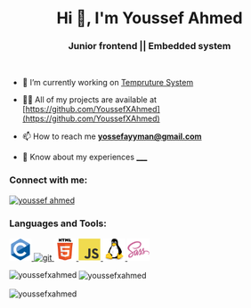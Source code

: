 <h1 align="center">Hi 👋, I'm Youssef Ahmed</h1>
<h3 align="center">Junior frontend || Embedded system</h3>
<img src="https://i.giphy.com/media/qgQUggAC3Pfv687qPC/giphy.webp" onerror="this.onerror=null;this.src='https://i.giphy.com/qgQUggAC3Pfv687qPC.gif';" alt="">

- 🔭 I’m currently working on [Tempruture System](https://github.com/YoussefXAhmed/Temprture-System)

- 👨‍💻 All of my projects are available at [https://github.com/YoussefXAhmed](https://github.com/YoussefXAhmed)

- 📫 How to reach me **yossefayyman@gmail.com**

- 📄 Know about my experiences [___](___)

<h3 align="left">Connect with me:</h3>
<p align="left">
<a href="https://linkedin.com/in/youssef ahmed" target="blank"><img align="center" src="https://raw.githubusercontent.com/rahuldkjain/github-profile-readme-generator/master/src/images/icons/Social/linked-in-alt.svg" alt="youssef ahmed" height="30" width="40" /></a>
</p>

<h3 align="left">Languages and Tools:</h3>
<p align="left"> <a href="https://www.cprogramming.com/" target="_blank" rel="noreferrer"> <img src="https://raw.githubusercontent.com/devicons/devicon/master/icons/c/c-original.svg" alt="c" width="40" height="40"/> </a> <a href="https://git-scm.com/" target="_blank" rel="noreferrer"> <img src="https://www.vectorlogo.zone/logos/git-scm/git-scm-icon.svg" alt="git" width="40" height="40"/> </a> <a href="https://www.w3.org/html/" target="_blank" rel="noreferrer"> <img src="https://raw.githubusercontent.com/devicons/devicon/master/icons/html5/html5-original-wordmark.svg" alt="html5" width="40" height="40"/> </a> <a href="https://developer.mozilla.org/en-US/docs/Web/JavaScript" target="_blank" rel="noreferrer"> <img src="https://raw.githubusercontent.com/devicons/devicon/master/icons/javascript/javascript-original.svg" alt="javascript" width="40" height="40"/> </a> <a href="https://www.linux.org/" target="_blank" rel="noreferrer"> <img src="https://raw.githubusercontent.com/devicons/devicon/master/icons/linux/linux-original.svg" alt="linux" width="40" height="40"/> </a> <a href="https://sass-lang.com" target="_blank" rel="noreferrer"> <img src="https://raw.githubusercontent.com/devicons/devicon/master/icons/sass/sass-original.svg" alt="sass" width="40" height="40"/> </a> </p>

<p><img align="left" src="https://github-readme-stats.vercel.app/api/top-langs?username=youssefxahmed&show_icons=true&locale=en&layout=compact" alt="youssefxahmed" /></p>

<p>&nbsp;<img align="center" src="https://github-readme-stats.vercel.app/api?username=youssefxahmed&show_icons=true&locale=en" alt="youssefxahmed" /></p>

<p><img align="center" src="https://github-readme-streak-stats.herokuapp.com/?user=youssefxahmed&" alt="youssefxahmed" /></p>
